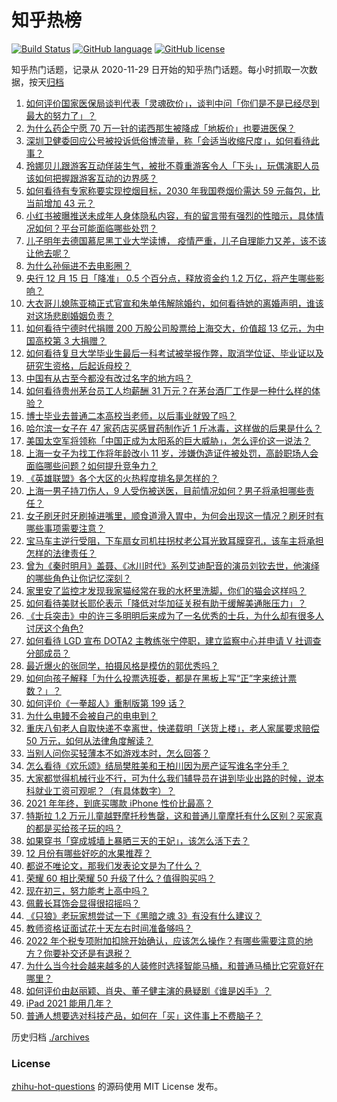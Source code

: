 # 知乎热榜
[![Build Status](https://github.com/ToWeLong/zhihu-hot-questions/workflows/CI/badge.svg)](https://github.com/ToWeLong/zhihu-hot-questions/actions)
[![GitHub language](https://img.shields.io/badge/language-golang-orange.svg)](https://golang.org/)
[![GitHub license](https://img.shields.io/github/license/ToWeLong/zhihu-hot-questions)](https://github.com/ToWeLong/zhihu-hot-questions/blob/main/LICENSE)

知乎热门话题，记录从 2020-11-29 日开始的知乎热门话题。每小时抓取一次数据，按天[归档](./archives)

<!-- BEGIN -->

1. [如何评价国家医保局谈判代表「灵魂砍价」，谈判中问「你们是不是已经尽到最大的努力了」？](https://www.zhihu.com/question/503499926)
1. [为什么药企宁愿 70 万一针的诺西那生被降成「地板价」也要进医保？](https://www.zhihu.com/question/503550137)
1. [深圳卫健委回应公号被投诉低俗博流量，称「会适当收缩尺度」，如何看待此事？](https://www.zhihu.com/question/503949660)
1. [玲娜贝儿跟游客互动佯装生气，被批不尊重游客令人「下头」，玩偶演职人员该如何把握跟游客互动的边界感？](https://www.zhihu.com/question/503966441)
1. [如何看待有专家称要实现控烟目标，2030 年我国卷烟价需达 59 元每包，比当前增加 43 元？](https://www.zhihu.com/question/504013131)
1. [小红书被曝推送未成年人身体隐私内容，有的留言带有强烈的性暗示，具体情况如何？平台可能面临哪些处罚？](https://www.zhihu.com/question/503883085)
1. [儿子明年去德国慕尼黑工业大学读博， 疫情严重，儿子自理能力又差，该不该让他去呢？](https://www.zhihu.com/question/503291193)
1. [为什么孙俪进不去电影圈？](https://www.zhihu.com/question/499998926)
1. [央行 12 月 15 日「降准」 0.5 个百分点，释放资金约 1.2 万亿，将产生哪些影响？](https://www.zhihu.com/question/504113662)
1. [大衣哥儿媳陈亚楠正式官宣和朱单伟解除婚约，如何看待她的离婚声明，谁该对这场悲剧婚姻负责？](https://www.zhihu.com/question/503508672)
1. [如何看待宁德时代捐赠 200 万股公司股票给上海交大，价值超 13 亿元，为中国高校第 3 大捐赠？](https://www.zhihu.com/question/503703617)
1. [如何看待复旦大学毕业生最后一科考试被举报作弊，取消学位证、毕业证以及研究生资格，后起诉母校？](https://www.zhihu.com/question/503354095)
1. [中国有从古至今都没有改过名字的地方吗？](https://www.zhihu.com/question/503480389)
1. [如何看待贵州茅台员工人均薪酬 31 万元？在茅台酒厂工作是一种什么样的体验？](https://www.zhihu.com/question/503713623)
1. [博士毕业去普通二本高校当老师，以后事业就毁了吗？](https://www.zhihu.com/question/491765889)
1. [哈尔滨一女子在 47 家药店买感冒药制作近 1 斤冰毒，这样做的后果是什么？](https://www.zhihu.com/question/503695306)
1. [美国太空军将领称「中国正成为太阳系的巨大威胁」，怎么评价这一说法？](https://www.zhihu.com/question/504098374)
1. [上海一女子为找工作将年龄改小 11 岁，涉嫌伪造证件被处罚，高龄职场人会面临哪些问题？如何提升竞争力？](https://www.zhihu.com/question/502901350)
1. [《英雄联盟》各个大区的火热程度排名是怎样的？](https://www.zhihu.com/question/373665858)
1. [上海一男子持刀伤人，9 人受伤被送医，目前情况如何？男子将承担哪些责任？](https://www.zhihu.com/question/504110912)
1. [女子刷牙时牙刷掉进嘴里，顺食道滑入胃中，为何会出现这一情况？刷牙时有哪些事项需要注意？](https://www.zhihu.com/question/503998752)
1. [宝马车主逆行受阻，下车扇女司机拄拐杖老公耳光致耳膜穿孔，该车主将承担怎样的法律责任？](https://www.zhihu.com/question/503995758)
1. [曾为《秦时明月》盖聂、《冰川时代》系列艾迪配音的演员刘钦去世，他演绎的哪些角色让你记忆深刻？](https://www.zhihu.com/question/504098146)
1. [家里安了监控才发现我家猫经常在我的水杯里洗脚，你们的猫会这样吗？](https://www.zhihu.com/question/459983017)
1. [如何看待美财长耶伦表示「降低对华加征关税有助于缓解美通胀压力」？](https://www.zhihu.com/question/503795511)
1. [《士兵突击》中的许三多明明后来成为了一名优秀的士兵，为什么却有很多人讨厌这个角色?](https://www.zhihu.com/question/498302481)
1. [如何看待 LGD 宣布 DOTA2 主教练张宁停职，建立监察中心并申请 V 社调查分部成员？](https://www.zhihu.com/question/503124079)
1. [最近爆火的张同学，拍摄风格是模仿的郭优秀吗？](https://www.zhihu.com/question/503739390)
1. [如何向孩子解释「为什么投票选班委，都是在黑板上写“正”字来统计票数？」？](https://www.zhihu.com/question/503144790)
1. [如何评价《一拳超人》重制版第 199 话？](https://www.zhihu.com/question/503543904)
1. [为什么电鳗不会被自己的电电到？](https://www.zhihu.com/question/503771202)
1. [重庆八旬老人自取快递不幸离世，快递载明「送货上楼」，老人家属要求赔偿 50 万元，如何从法律角度解读？](https://www.zhihu.com/question/503832740)
1. [当别人问你买轻薄本不如游戏本时，怎么回答？](https://www.zhihu.com/question/503457993)
1. [怎么看待《欢乐颂》结局樊胜美和王柏川因为房产证写谁名字分手？](https://www.zhihu.com/question/60332816)
1. [大家都觉得机械行业不行，可为什么我们辅导员在讲到毕业出路的时候，说本科就业工资可观呢？（有具体数字）？](https://www.zhihu.com/question/501101438)
1. [2021 年年终，到底买哪款 iPhone 性价比最高？](https://www.zhihu.com/question/503157121)
1. [特斯拉 1.2 万元儿童越野摩托秒售罄，这和普通儿童摩托有什么区别？买家真的都是买给孩子玩的吗？](https://www.zhihu.com/question/503477729)
1. [如果穿书「穿成城墙上暴晒三天的王妃」，该怎么活下去？](https://www.zhihu.com/question/401975362)
1. [12 月份有哪些好吃的水果推荐？](https://www.zhihu.com/question/500307147)
1. [都说不唯论文，那我们发表论文是为了什么？](https://www.zhihu.com/question/503899345)
1. [荣耀 60 相比荣耀 50 升级了什么？值得购买吗？](https://www.zhihu.com/question/503020302)
1. [现在初三，努力能考上高中吗？](https://www.zhihu.com/question/502069001)
1. [佩戴长耳饰会显得很招摇吗？](https://www.zhihu.com/question/502306878)
1. [《只狼》老玩家想尝试一下《黑暗之魂 3》有没有什么建议？](https://www.zhihu.com/question/499193574)
1. [教师资格证面试花十天左右时间准备够吗？](https://www.zhihu.com/question/433616547)
1. [2022 年个税专项附加扣除开始确认，应该怎么操作？有哪些需要注意的地方？你要补交还是有退税？](https://www.zhihu.com/question/503910261)
1. [为什么当今社会越来越多的人装修时选择智能马桶，和普通马桶比它究竟好在哪里？](https://www.zhihu.com/question/448724136)
1. [如何评价由赵丽颖、肖央、董子健主演的悬疑剧《谁是凶手》？](https://www.zhihu.com/question/420753184)
1. [iPad 2021 能用几年？](https://www.zhihu.com/question/487040154)
1. [普通人想要选对科技产品，如何在「买」这件事上不费脑子？](https://www.zhihu.com/question/503742902)

<!-- END -->

历史归档 [./archives](./archives)


### License
[zhihu-hot-questions](https://github.com/towelong/zhihu-hot-questions) 的源码使用 MIT License 发布。